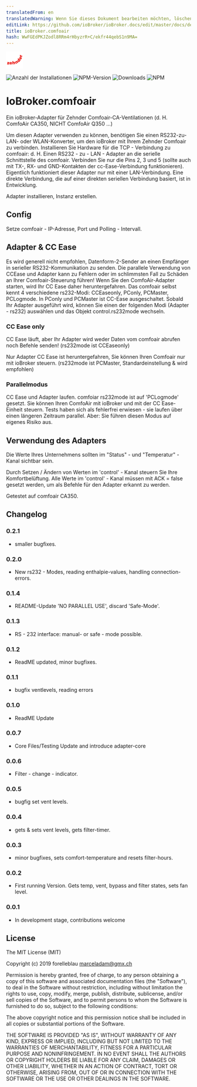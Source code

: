 ```yaml
---
translatedFrom: en
translatedWarning: Wenn Sie dieses Dokument bearbeiten möchten, löschen Sie bitte das Feld "translationsFrom". Andernfalls wird dieses Dokument automatisch erneut übersetzt
editLink: https://github.com/ioBroker/ioBroker.docs/edit/master/docs/de/adapterref/iobroker.comfoair/README.md
title: ioBroker.comfoair
hash: WwFGEdPKJZodl8RRm4rHbyzrR+C/ekfr44qebS1n9MA=
---
```

![Logo](../../../en/adapterref/iobroker.comfoair/admin/comfoair.png)

![Anzahl der Installationen](http://iobroker.live/badges/comfoair-stable.svg)
![NPM-Version](http://img.shields.io/npm/v/iobroker.comfoair.svg)
![Downloads](https://img.shields.io/npm/dm/iobroker.comfoair.svg)
![NPM](https://nodei.co/npm/iobroker.comfoair.png?downloads=true)

# IoBroker.comfoair
Ein ioBroker-Adapter für Zehnder Comfoair-CA-Ventilationen (d. H. ComfoAir CA350, NICHT ComfoAir Q350 ...)

Um diesen Adapter verwenden zu können, benötigen Sie einen RS232-zu-LAN- oder WLAN-Konverter, um den ioBroker mit Ihrem Zehnder Comfoair zu verbinden.
Installieren Sie Hardware für die TCP - Verbindung zu comfoair: d. H. Einen RS232 - zu - LAN - Adapter an die serielle Schnittstelle des comfoair. Verbinden Sie nur die Pins 2, 3 und 5 (sollte auch mit TX-, RX- und GND-Kontakten der cc-Ease-Verbindung funktionieren).
Eigentlich funktioniert dieser Adapter nur mit einer LAN-Verbindung. Eine direkte Verbindung, die auf einer direkten seriellen Verbindung basiert, ist in Entwicklung.

Adapter installieren, Instanz erstellen.

## Config
Setze comfoair - IP-Adresse, Port und Polling - Intervall.

## Adapter & CC Ease
Es wird generell nicht empfohlen, Datenform-2-Sender an einen Empfänger in serieller RS232-Kommunikation zu senden. Die parallele Verwendung von CCEase und Adapter kann zu Fehlern oder im schlimmsten Fall zu Schäden an Ihrer Comfoair-Steuerung führen! Wenn Sie den ComfoAir-Adapter starten, wird Ihr CC Ease daher heruntergefahren.
Das comfoair selbst kennt 4 verschiedene rs232-Modi: CCEaseonly, PConly, PCMaster, PCLogmode. In PConly und PCMaster ist CC-Ease ausgeschaltet.
Sobald Ihr Adapter ausgeführt wird, können Sie einen der folgenden Modi (Adapter - rs232) auswählen und das Objekt control.rs232mode wechseln.

### CC Ease only
CC Ease läuft, aber Ihr Adapter wird weder Daten vom comfoair abrufen noch Befehle senden! (rs232mode ist CCEaseonly)

Nur Adapter
CC Ease ist heruntergefahren, Sie können Ihren Comfoair nur mit ioBroker steuern. (rs232mode ist PCMaster, Standardeinstellung & wird empfohlen)

### Parallelmodus
CC Ease und Adapter laufen. comfoiar rs232mode ist auf 'PCLogmode' gesetzt. Sie können Ihren ComfoAir mit ioBroker und mit der CC Ease-Einheit steuern. Tests haben sich als fehlerfrei erwiesen - sie laufen über einen längeren Zeitraum parallel. Aber: Sie führen diesen Modus auf eigenes Risiko aus.

## Verwendung des Adapters
Die Werte Ihres Unternehmens sollten im "Status" - und "Temperatur" -Kanal sichtbar sein.

Durch Setzen / Ändern von Werten im 'control' - Kanal steuern Sie Ihre Komfortbelüftung. Alle Werte im 'control' - Kanal müssen mit ACK = false gesetzt werden, um als Befehle für den Adapter erkannt zu werden.

Getestet auf comfoair CA350.

## Changelog

### 0.2.1

- smaller bugfixes.

### 0.2.0

-   New rs232 - Modes, reading enthalpie-values, handling connection-errors.

### 0.1.4

-   README-Update 'NO PARALLEL USE', discard 'Safe-Mode'.

### 0.1.3

-   RS - 232 interface: manual- or safe - mode possible.

### 0.1.2

-   ReadME updated, minor bugfixes.

### 0.1.1

-   bugfix ventlevels, reading errors

### 0.1.0

-   ReadME Update

### 0.0.7

-   Core Files/Testing Update and introduce adapter-core

### 0.0.6

-   Filter - change - indicator.

### 0.0.5

-   bugfig set vent levels.

### 0.0.4

-   gets & sets vent levels, gets filter-timer.

### 0.0.3

-   minor bugfixes, sets comfort-temperature and resets filter-hours.

### 0.0.2

-   First running Version. Gets temp, vent, bypass and filter states, sets fan level.

### 0.0.1

-   In development stage, contributions welcome

## License

The MIT License (MIT)

Copyright (c) 2019 forelleblau marceladam@gmx.ch

Permission is hereby granted, free of charge, to any person obtaining a copy
of this software and associated documentation files (the "Software"), to deal
in the Software without restriction, including without limitation the rights
to use, copy, modify, merge, publish, distribute, sublicense, and/or sell
copies of the Software, and to permit persons to whom the Software is
furnished to do so, subject to the following conditions:

The above copyright notice and this permission notice shall be included in
all copies or substantial portions of the Software.

THE SOFTWARE IS PROVIDED "AS IS", WITHOUT WARRANTY OF ANY KIND, EXPRESS OR
IMPLIED, INCLUDING BUT NOT LIMITED TO THE WARRANTIES OF MERCHANTABILITY,
FITNESS FOR A PARTICULAR PURPOSE AND NONINFRINGEMENT. IN NO EVENT SHALL THE
AUTHORS OR COPYRIGHT HOLDERS BE LIABLE FOR ANY CLAIM, DAMAGES OR OTHER
LIABILITY, WHETHER IN AN ACTION OF CONTRACT, TORT OR OTHERWISE, ARISING FROM,
OUT OF OR IN CONNECTION WITH THE SOFTWARE OR THE USE OR OTHER DEALINGS IN
THE SOFTWARE.